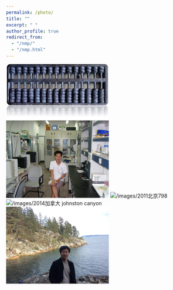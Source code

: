 ```yaml
---
permalink: /photo/
title: ""
excerpt: " "
author_profile: true
redirect_from: 
  - "/nmp/"
  - "/nmp.html"
---
```


<img src="/images/算盘.jpg" alt="/images/算盘" width="280"/>

<img src="/images/2007物理所.jpg" alt="/images/2007物理所" width="280"/>

<img src="/images/2011北京798.jpg" alt="/images/2011北京798" width="280"/>

<img src="/images/2014加拿大 johnston canyon.jpg" alt="/images/2014加拿大 johnston canyon" width="280"/>

<img src="/images/2017温哥华.jpg" alt="/images/2017温哥华" width="280"/>
